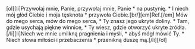 [ol][li]Przywołaj mnie, Panie, przywołaj mnie, Panie * na pustynię. * I niech mój głód Ciebie i moja tęsknota * przywoła Ciebie.[br/][em]Ref.[/em] Mów do mego serca, mów do mego serca, * Ty znasz jego ukryte doliny. * Tam, gdzie usychają piękne winnice, * Ty wiesz, gdzie otworzyć ukryte źródła.[/li][li]Niech we mnie umilkną pragnienia i myśli, * abyś mógł mówić Ty. * Niech słowa miłości i przebaczenia * przenikną duszę mą.[/li][/ol]
